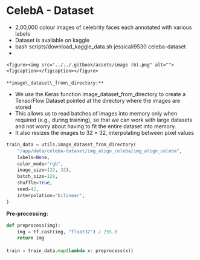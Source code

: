 # CelebA - Dataset

* 2,00,000 colour images of celebrity faces each annotated with various labels
* Dataset is available on kaggle
* bash scripts/download\_kaggle\_data.sh jessicali9530 celeba-dataset
*

    <figure><img src="../../.gitbook/assets/image (6).png" alt=""><figcaption></figcaption></figure>

    **image\_dataset\_from\_directory:**
* We use the Keras function image\_dataset\_from\_directory to create a TensorFlow Dataset pointed at the directory where the images are stored
* This allows us to read batches of images into memory only when required (e.g., during training), so that we can work with large datasets and not worry about having to fit the entire dataset into memory.&#x20;
* It also resizes the images to 32 × 32, interpolating between pixel values

```python
train_data = utils.image_dataset_from_directory(
    "/app/data/celeba-dataset/img_align_celeba/img_align_celeba",
    labels=None,
    color_mode="rgb",
    image_size=(32, 32),
    batch_size=128,
    shuffle=True,
    seed=42,
    interpolation="bilinear",
)
```

**Pre-processing:**

```python
def preprocess(img):
    img = tf.cast(img, "float32") / 255.0
    return img

train = train_data.map(lambda x: preprocess(x))
```
